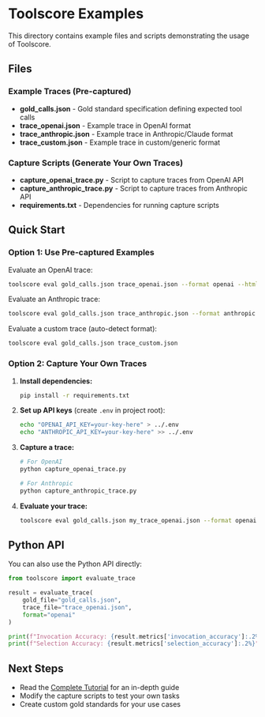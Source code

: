 # Toolscore Examples

This directory contains example files and scripts demonstrating the usage of Toolscore.

## Files

### Example Traces (Pre-captured)
- **gold_calls.json** - Gold standard specification defining expected tool calls
- **trace_openai.json** - Example trace in OpenAI format
- **trace_anthropic.json** - Example trace in Anthropic/Claude format
- **trace_custom.json** - Example trace in custom/generic format

### Capture Scripts (Generate Your Own Traces)
- **capture_openai_trace.py** - Script to capture traces from OpenAI API
- **capture_anthropic_trace.py** - Script to capture traces from Anthropic API
- **requirements.txt** - Dependencies for running capture scripts

## Quick Start

### Option 1: Use Pre-captured Examples

Evaluate an OpenAI trace:
```bash
toolscore eval gold_calls.json trace_openai.json --format openai --html report.html
```

Evaluate an Anthropic trace:
```bash
toolscore eval gold_calls.json trace_anthropic.json --format anthropic
```

Evaluate a custom trace (auto-detect format):
```bash
toolscore eval gold_calls.json trace_custom.json
```

### Option 2: Capture Your Own Traces

1. **Install dependencies:**
   ```bash
   pip install -r requirements.txt
   ```

2. **Set up API keys** (create `.env` in project root):
   ```bash
   echo "OPENAI_API_KEY=your-key-here" > ../.env
   echo "ANTHROPIC_API_KEY=your-key-here" >> ../.env
   ```

3. **Capture a trace:**
   ```bash
   # For OpenAI
   python capture_openai_trace.py

   # For Anthropic
   python capture_anthropic_trace.py
   ```

4. **Evaluate your trace:**
   ```bash
   toolscore eval gold_calls.json my_trace_openai.json --format openai
   ```

## Python API

You can also use the Python API directly:

```python
from toolscore import evaluate_trace

result = evaluate_trace(
    gold_file="gold_calls.json",
    trace_file="trace_openai.json",
    format="openai"
)

print(f"Invocation Accuracy: {result.metrics['invocation_accuracy']:.2%}")
print(f"Selection Accuracy: {result.metrics['selection_accuracy']:.2%}")
```

## Next Steps

- Read the [Complete Tutorial](../TUTORIAL.md) for an in-depth guide
- Modify the capture scripts to test your own tasks
- Create custom gold standards for your use cases
